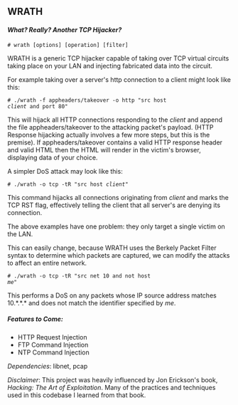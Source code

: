 ## WRATH
#### <i> What? Really? Another TCP Hijacker? </i>

<code># wrath [options] [operation] [filter] </code>

WRATH is a generic TCP hijacker capable of taking over TCP virtual circuits taking place 
on your LAN and injecting fabricated data into the circuit.

For example taking over a server's http connection to a client might look like this:

<code># ./wrath -f appheaders/takeover -o http "src host *client* and port 80"</code>

This will hijack all HTTP connections responding to the *client* and append the file 
appheaders/takeover to the attacking packet's payload. (HTTP Response hijacking actually 
involves a few more steps, but this is the premise). If appheaders/takeover contains 
a valid HTTP response header and valid HTML then the HTML will render in the victim's
browser, displaying data of your choice.

A simpler DoS attack may look like this:

<code># ./wrath -o tcp -tR "src host *client*" </code>

This command hijacks all connections originating from *client* and marks the TCP RST flag, 
effectively telling the client that all server's are denying its connection.

The above examples have one problem: they only target a single victim on the LAN.

This can easily change, because WRATH uses the Berkely Packet Filter syntax to determine which packets
are captured, we can modify the attacks to affect an entire network.

<code># ./wrath -o tcp -tR "src net 10 and not host *me*"</code>

This performs a DoS on any packets whose IP source address matches 10.&#42;.&#42;.&#42; and does
not match the identifier specified by *me*.

##### Features to Come:
* HTTP Request Injection
* FTP Command Injection
* NTP Command Injection

_Dependencies_: libnet, pcap

_Disclaimer_:
This project was heavily influenced by Jon Erickson's book, _Hacking:
The Art of Exploitation_. Many of the practices and techniques used in
this codebase I learned from that book.
